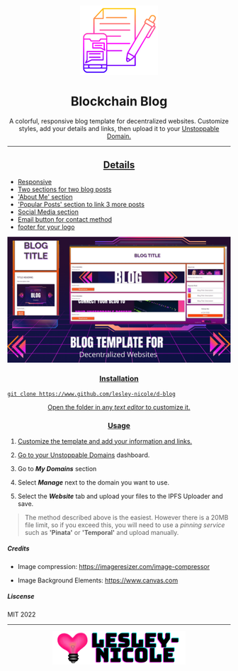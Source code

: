 
<p align="center"><img src="./assets/dblog.png" width="35%" alt="blog icon"></p>

<h1 align="center">Blockchain Blog</h1>

<p align="center">
A colorful, responsive blog template for decentralized websites. Customize styles, add your details and links, then upload it to your <a href="https://unstoppabledomains.com">Unstoppable Domain.
</p>

---

<h2 align="center">Details</h2>

- Responsive 
- Two sections for two blog posts
- 'About Me' section
- 'Popular Posts' section to link 3 more posts
- Social Media section
- Email button for contact method
- footer for your logo

![blog template](./assets/screens.png) 

<h3 align="center">Installation</h3>

```
git clone https://www.github.com/lesley-nicole/d-blog

```

<p align="center">Open the folder in any <i>text editor</i> to customize it.</p>


<h3 align="center">Usage</h3>


1. Customize the template and add your information and links.

2. Go to your [Unstoppable Domains](https://unstoppabledomains.com) dashboard.

3. Go to **_My Domains_** section

4. Select **_Manage_** next to the domain you want to use.

5. Select the **_Website_** tab and upload your files to the IPFS Uploader and save.

>The method described above is the easiest. However there is a 20MB file limit, so if you exceed this, you will need to use a _pinning service_ such as **'Pinata'** or **'Temporal'** and upload manually.


##### Credits

- Image compression:  https://imageresizer.com/image-compressor

- Image Background Elements: https://www.canvas.com


##### Liscense

MIT 2022


---

<p align="center"><a href="https://lesley-nicole.github.io">
<img src="./assets/name-icon.png"></a>
</p>






















